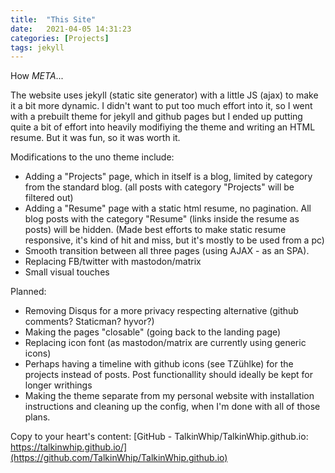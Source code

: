 ```yaml
---
title:  "This Site"
date:   2021-04-05 14:31:23
categories: [Projects]
tags: jekyll
---
```


How  *META*...

The website uses jekyll (static site generator) with a little JS (ajax) to make it a bit more dynamic.
I didn't want to put too much effort into it, so I went with a prebuilt theme for jekyll and github pages but I ended up putting quite a bit of effort into heavily modifiying the theme and writing an HTML resume. But it was fun, so it was worth it.  

Modifications to the uno theme include: 

- Adding a "Projects" page, which in itself is a blog, limited by category from the standard blog. (all posts with category "Projects" will be filtered out)
- Adding a "Resume" page with a static html resume, no pagination. All blog posts with the category "Resume" (links inside the resume as posts) will be hidden. (Made best efforts to make static resume responsive, it's kind of hit and miss, but it's mostly to be used from a pc)
- Smooth transition between all three pages (using AJAX - as an SPA).
- Replacing FB/twitter with mastodon/matrix
- Small visual touches

Planned:

- Removing Disqus for a more privacy respecting alternative (github comments? Staticman? hyvor?)
- Making the pages "closable" (going back to the landing page)
- Replacing icon font (as mastodon/matrix are currently using generic icons)
- Perhaps having a timeline with github icons (see TZühlke) for the projects instead of posts. Post functionallity should ideally be kept for longer writhings
- Making the theme separate from my personal website with installation instructions and cleaning up the config, when I'm done with all of those plans. 

Copy to your heart's content:
[GitHub - TalkinWhip/TalkinWhip.github.io: https://talkinwhip.github.io/](https://github.com/TalkinWhip/TalkinWhip.github.io)
